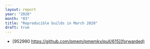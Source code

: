 ```yaml
---
layout: report
year: "2020"
month: "03"
title: "Reproducible builds in March 2020"
draft: true
---
```


* [952990 https://github.com/pmem/pmemkv/pull/615](forwarded)
